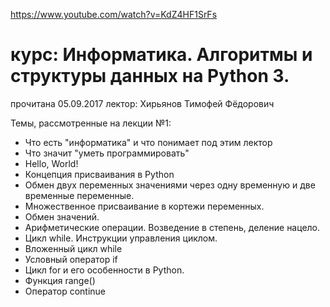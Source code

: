 ﻿https://www.youtube.com/watch?v=KdZ4HF1SrFs
# курс: Информатика. Алгоритмы и структуры данных на Python 3.
прочитана 05.09.2017
лектор: Хирьянов Тимофей Фёдорович

Темы, рассмотренные на лекции №1:
- Что есть "информатика" и что понимает под этим лектор
- Что значит "уметь программировать"
- Hello, World!
- Концепция присваивания в Python
- Обмен двух переменных значениями через одну временную и две временные переменные.
- Множественное присваивание в кортежи переменных.
- Обмен значений.
- Арифметические операции. Возведение в степень, деление нацело.
- Цикл while. Инструкции управления циклом.
- Вложенный цикл while
- Условный оператор if
- Цикл for и его особенности в Python.
- Функция range()
- Оператор continue